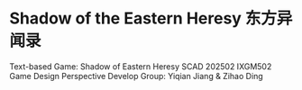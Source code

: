 # Shadow of the Eastern Heresy 东方异闻录
Text-based Game: Shadow of Eastern Heresy
SCAD 202502 
IXGM502 Game Design Perspective
Develop Group: Yiqian Jiang & Zihao Ding
